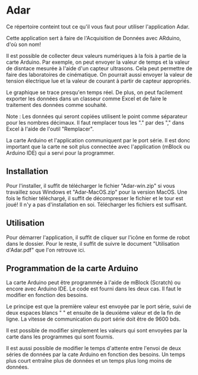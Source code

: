 # Adar
Ce répertoire conteint tout ce qu'il vous faut pour utiliser l'application Adar. 

Cette application sert à faire de l'Acquisition de Données avec ARduino, d'où son nom!

Il est possible de collecter deux valeurs numériques à la fois à partie de la carte Arduino. Par exemple, on peut envoyer la valeur de temps et la valeur de disntace mesurée à l'aide d'un capteur ultrasons. Cela peut permettre de faire des laboratoires de cinématique. On pourrait aussi envoyer la valeur de tension électrique lue et la valeur de courant à partir de capteur appropriés. 

Le graphique se trace presqu'en temps réel. De plus, on peut facilement exporter les données dans un classeur comme Excel et de faire le traitement des données comme souhaité. 

Note : Les données qui seront copiées utilisent le point comme séparateur pour les nombres décimaux. Il faut remplacer tous les "." par des "," dans Excel à l'aide de l'outil "Remplacer".

La carte Arduino et l'application communiquent par le port série. Il est donc important que la carte ne soit plus connectée avec l'application (mBlock ou Arduino IDE) qui a servi pour la programmer. 

## Installation
Pour l'installer, il suffit de télécharger le fichier "Adar-win.zip" si vous travaillez sous Windows et "Adar-MacOS.zip" pour la version MacOS. Une fois le fichier 
téléchargé, il suffit de décompresser le fichier et le tour est joué! Il n'y a pas d'installation en soi. Télécharger les fichiers est suffisant.

## Utilisation
Pour démarrer l'application, il suffit de cliquer sur l'icône en forme de robot dans le dossier. Pour le reste, il suffit de suivre le document "Utilisation d'Adar.pdf" que l'on retrouve ici. 


## Programmation de la carte Arduino
La carte Arduino peut être programmée à l'aide de mBlock (Scratch) ou encore avec Arduino IDE. Le code est fourni dans les deux cas. Il faut le modifier en fonction des besoins. 

Le principe est que la première valeur est envoyée par le port série, suivi de deux espaces blancs "  " et ensuite de la deuxième valeur et de la fin de ligne. 
La vitesse de communication du port série doit être de 9600 bds. 

Il est possible de modifier simplement les valeurs qui sont envoyées par la carte dans les programmes qui sont fournis.

Il est aussi possible de modifier le temps d'attente entre l'envoi de deux séries de données par la cate Arduino en fonction des besoins. Un temps plus court entraîne plus de données et un temps plus long moins de données.
